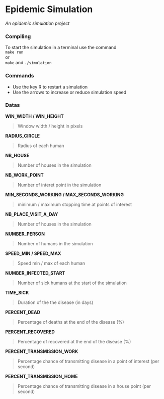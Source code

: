 # Epidemic Simulation
_An epidemic simulation project_ 

### Compiling  
To start the simulation in a terminal use the command  
`make run`   
or  
`make` and `./simulation`  
### Commands 
- Use the key R to restart a simulation
- Use the arrows to increase or reduce simulation speed

### Datas
**WIN_WIDTH / WIN_HEIGHT**   
> Window width / height in pixels

**RADIUS_CIRCLE**  
> Radius of each human

**NB_HOUSE**  
> Number of houses in the simulation

**NB_WORK_POINT**  
> Number of interet point in the simulation

**MIN_SECONDS_WORKING / MAX_SECONDS_WORKING**  
> minimum / maximum stopping time at points of interest

**NB_PLACE_VISIT_A_DAY**  
> Number of houses in the simulation

**NUMBER_PERSON**  
> Number of humans in the simulation

**SPEED_MIN / SPEED_MAX**  
> Speed min / max of each human

**NUMBER_INFECTED_START**  
> Number of sick humans at the start of the simulation

**TIME_SICK**  
> Duration of the the disease (in days)

**PERCENT_DEAD**  
> Percentage of deaths at the end of the disease (%)

**PERCENT_RECOVERED**  
> Percentage of recovered at the end of the disease (%)

**PERCENT_TRANSMISSION_WORK**  
> Percentage chance of transmitting disease in a point of interest (per second)

**PERCENT_TRANSMISSION_HOME**  
> Percentage chance of transmitting disease in a house point (per second)

